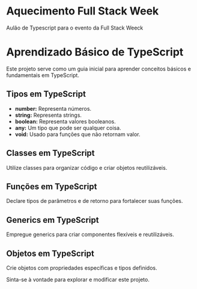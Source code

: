 # Aquecimento Full Stack Week
Aulão de Typescript para o evento da Full Stack Weeck

# Aprendizado Básico de TypeScript

Este projeto serve como um guia inicial para aprender conceitos básicos e fundamentais em TypeScript.

## Tipos em TypeScript

- **number:** Representa números.
- **string:** Representa strings.
- **boolean:** Representa valores booleanos.
- **any:** Um tipo que pode ser qualquer coisa.
- **void:** Usado para funções que não retornam valor.

## Classes em TypeScript

Utilize classes para organizar código e criar objetos reutilizáveis.

## Funções em TypeScript

Declare tipos de parâmetros e de retorno para fortalecer suas funções.

## Generics em TypeScript

Empregue generics para criar componentes flexíveis e reutilizáveis.

## Objetos em TypeScript

Crie objetos com propriedades específicas e tipos definidos.

Sinta-se à vontade para explorar e modificar este projeto.

